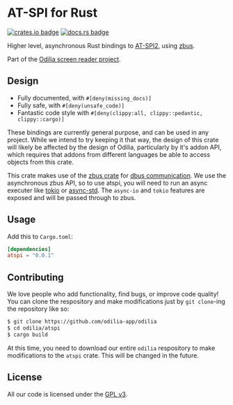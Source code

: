 # AT-SPI for Rust

[![crates.io badge](http://meritbadge.herokuapp.com/atspi)](https://crates.io/crates/atspi)
[![docs.rs badge](https//docs.rs/atspi/badge.svg)](https://docs.rs/atspi)

Higher level, asynchronous Rust bindings to [AT-SPI2](https://www.freedesktop.org/wiki/Accessibility/AT-SPI2/), using
[zbus](https://crates.io/crates/zbus).

Part of the [Odilia screen reader project](https://odilia.app).

## Design

* Fully documented, with `#[deny(missing_docs)]`
* Fully safe, with `#[deny(unsafe_code)]`
* Fantastic code style with `#[deny(clippy:all, clippy::pedantic, clippy::cargo)]`

These bindings are currently general purpose, and can be used in any project. While we intend to try keeping it that
way, the design of this crate will likely be affected by the design of Odilia, particularly by it's addon API, which
requires that addons from different languages be able to access objects from this crate.

This crate makes use of the [zbus crate](https://crates.io/crates/zbus) for [dbus
communication](https://www.freedesktop.org/wiki/Software/dbus/). We use the asynchronous zbus API, so to use atspi, you
will need to run an async executer like [tokio](https://crates.io/crates/tokio) or
[async-std](https://crates.io/crates/async-std). The `async-io` and `tokio` features are exposed and will be passed
through to zbus.

## Usage

Add this to `Cargo.toml`:

```toml
[dependencies]
atspi = "0.0.1"
```

## Contributing

We love people who add functionality, find bugs, or improve code quality!
You can clone the respository and make modifications just by `git clone`-ing the repository like so:

```bash
$ git clone https://github.com/odilia-app/odilia
$ cd odilia/atspi
$ cargo build
```

At this time, you need to download our entire `odilia` respository to make modifications to the `atspi` crate.
This will be changed in the future.

## License

All our code is licensed under the [GPL v3](https://www.gnu.org/licenses/gpl-3.0.html).
